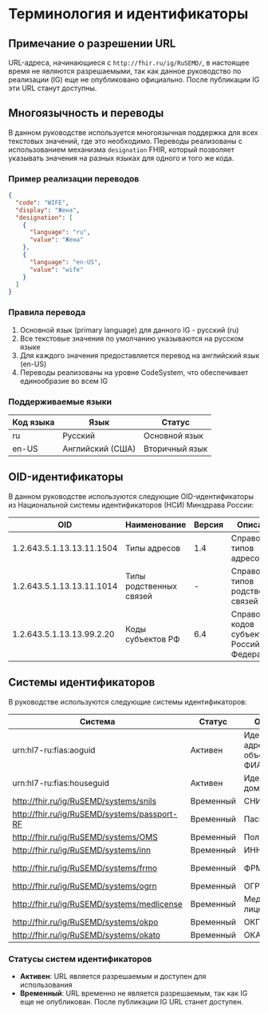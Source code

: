 # Терминология и идентификаторы

## Примечание о разрешении URL

URL-адреса, начинающиеся с `http://fhir.ru/ig/RuSEMD/`, в настоящее время не являются разрешаемыми, так как данное руководство по реализации (IG) еще не опубликовано официально. После публикации IG эти URL станут доступны.

## Многоязычность и переводы

В данном руководстве используется многоязычная поддержка для всех текстовых значений, где это необходимо. Переводы реализованы с использованием механизма `designation` FHIR, который позволяет указывать значения на разных языках для одного и того же кода.

### Пример реализации переводов

```json
{
  "code": "WIFE",
  "display": "Жена",
  "designation": [
    {
      "language": "ru",
      "value": "Жена"
    },
    {
      "language": "en-US",
      "value": "wife"
    }
  ]
}
```

### Правила перевода

1. Основной язык (primary language) для данного IG - русский (ru)
2. Все текстовые значения по умолчанию указываются на русском языке
3. Для каждого значения предоставляется перевод на английский язык (en-US)
4. Переводы реализованы на уровне CodeSystem, что обеспечивает единообразие во всем IG

### Поддерживаемые языки

| Код языка | Язык | Статус |
|-----------|------|--------|
| ru | Русский | Основной язык |
| en-US | Английский (США) | Вторичный язык |

## OID-идентификаторы

В данном руководстве используются следующие OID-идентификаторы из Национальной системы идентификаторов (НСИ) Минздрава России:

| OID | Наименование | Версия | Описание | Источник |
|-----|-------------|--------|----------|----------|
| 1.2.643.5.1.13.13.11.1504 | Типы адресов | 1.4 | Справочник типов адресов | [НСИ Минздрава](https://nsi.rosminzdrav.ru/dictionaries/1.2.643.5.1.13.13.11.1504/passport/1.4) |
| 1.2.643.5.1.13.13.11.1014 | Типы родственных связей | - | Справочник типов родственных связей | [НСИ Минздрава](https://nsi.rosminzdrav.ru/dictionaries/1.2.643.5.1.13.13.11.1014) |
| 1.2.643.5.1.13.13.99.2.20 | Коды субъектов РФ | 6.4 | Справочник кодов субъектов Российской Федерации | [НСИ Минздрава](https://nsi.rosminzdrav.ru/dictionaries/1.2.643.5.1.13.13.99.2.20) |

## Системы идентификаторов

В руководстве используются следующие системы идентификаторов:

| Система | Статус | Описание | Источник |
|---------|--------|----------|----------|
| urn:hl7-ru:fias:aoguid | Активен | Идентификатор адресного объекта по ФИАС | [ФИАС](https://fias.nalog.ru/) |
| urn:hl7-ru:fias:houseguid | Активен | Идентификатор дома по ФИАС | [ФИАС](https://fias.nalog.ru/) |
| http://fhir.ru/ig/RuSEMD/systems/snils | Временный | СНИЛС | [ПФР](https://www.pfrf.ru/) |
| http://fhir.ru/ig/RuSEMD/systems/passport-RF | Временный | Паспорт РФ | [МВД РФ](https://мвд.рф/) |
| http://fhir.ru/ig/RuSEMD/systems/OMS | Временный | Полис ОМС | [ФОМС](https://www.ffoms.ru/) |
| http://fhir.ru/ig/RuSEMD/systems/inn | Временный | ИНН | [ФНС](https://www.nalog.gov.ru/) |
| http://fhir.ru/ig/RuSEMD/systems/frmo | Временный | ФРМО | [Минздрав РФ](https://www.rosminzdrav.ru/) |
| http://fhir.ru/ig/RuSEMD/systems/ogrn | Временный | ОГРН | [ФНС](https://www.nalog.gov.ru/) |
| http://fhir.ru/ig/RuSEMD/systems/medlicense | Временный | Медицинская лицензия | [Минздрав РФ](https://www.rosminzdrav.ru/) |
| http://fhir.ru/ig/RuSEMD/systems/okpo | Временный | ОКПО | [Росстат](https://rosstat.gov.ru/) |
| http://fhir.ru/ig/RuSEMD/systems/okato | Временный | ОКАТО | [Росстат](https://rosstat.gov.ru/) |

### Статусы систем идентификаторов

- **Активен**: URL является разрешаемым и доступен для использования
- **Временный**: URL временно не является разрешаемым, так как IG еще не опубликован. После публикации IG URL станет доступен. 